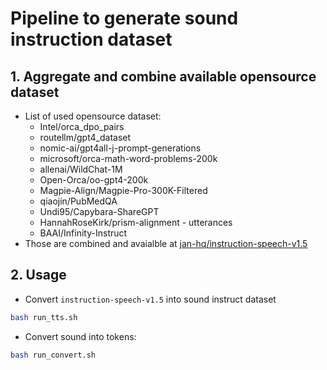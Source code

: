 # Pipeline to generate sound instruction dataset

## 1. Aggregate and combine available opensource dataset

- List of used opensource dataset:
  - Intel/orca_dpo_pairs
  - routellm/gpt4_dataset
  - nomic-ai/gpt4all-j-prompt-generations
  - microsoft/orca-math-word-problems-200k
  - allenai/WildChat-1M
  - Open-Orca/oo-gpt4-200k
  - Magpie-Align/Magpie-Pro-300K-Filtered
  - qiaojin/PubMedQA
  - Undi95/Capybara-ShareGPT
  - HannahRoseKirk/prism-alignment - utterances
  - BAAI/Infinity-Instruct
- Those are combined and avaialble at [jan-hq/instruction-speech-v1.5](https://huggingface.co/datasets/jan-hq/instruction-speech-v1.5)

## 2. Usage

- Convert `instruction-speech-v1.5` into sound instruct dataset

```bash
bash run_tts.sh
```

- Convert sound into tokens:

```bash
bash run_convert.sh
```
